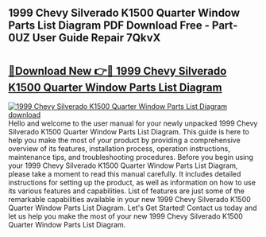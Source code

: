 ## 1999 Chevy Silverado K1500 Quarter Window Parts List Diagram PDF Download Free - Part-0UZ User Guide Repair 7QkvX

# <h2><a href="http://dfho8ce.blite.top/?on=1999+Chevy+Silverado+K1500+Quarter+Window+Parts+List+Diagram">🔗Download New 👉🔴 1999 Chevy Silverado K1500 Quarter Window Parts List Diagram</a></h2>

[![1999 Chevy Silverado K1500 Quarter Window Parts List Diagram download](https://i.imgur.com/lujVjoI.png)](http://dfho8ce.blite.top/?on=1999+Chevy+Silverado+K1500+Quarter+Window+Parts+List+Diagram)
Hello and welcome to the user manual for your newly unpacked 1999 Chevy Silverado K1500 Quarter Window Parts List Diagram. This guide is here to help you make the most of your product by providing a comprehensive overview of its features, installation process, operation instructions, maintenance tips, and troubleshooting procedures. Before you begin using your 1999 Chevy Silverado K1500 Quarter Window Parts List Diagram, please take a moment to read this manual carefully. It includes detailed instructions for setting up the product, as well as information on how to use its various features and capabilities. List of features are just some of the remarkable capabilities available in your new 1999 Chevy Silverado K1500 Quarter Window Parts List Diagram. Let's Get Started! Contact us today and let us help you make the most of your new 1999 Chevy Silverado K1500 Quarter Window Parts List Diagram.
